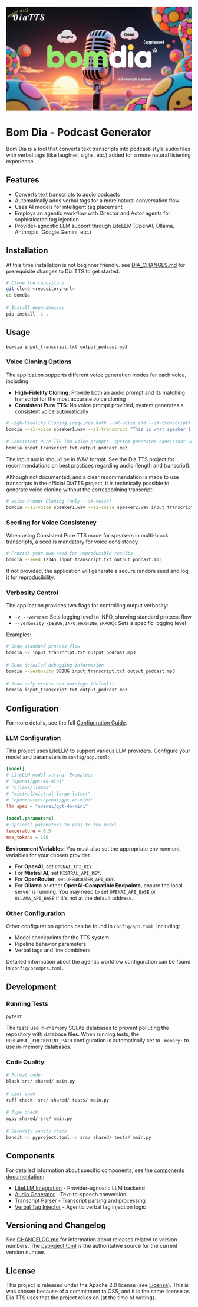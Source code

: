 ![bomdia banner](assets/bomdia.jpg)
# Bom Dia - Podcast Generator

Bom Dia is a tool that converts text transcripts into podcast-style audio files with verbal tags (like laughter, sighs, etc.) added for a more natural listening experience.

## Features

- Converts text transcripts to audio podcasts
- Automatically adds verbal tags for a more natural conversation flow
- Uses AI models for intelligent tag placement
- Employs an agentic workflow with Director and Actor agents for sophisticated tag injection
- Provider-agnostic LLM support through LiteLLM (OpenAI, Ollama, Anthropic, Google Gemini, etc.)

## Installation

At this time installation is not beginner friendly. see [DIA_CHANGES.md](DIA_CHANGES.md) for prerequisite changes to Dia TTS to get started.

```bash
# Clone the repository
git clone <repository-url>
cd bomdia

# Install dependencies
pip install -e .
```

## Usage

```bash
bomdia input_transcript.txt output_podcast.mp3
```

### Voice Cloning Options

The application supports different voice generation modes for each voice, including:

-  **High-Fidelity Cloning**: Provide both an audio prompt and its matching transcript for the most accurate voice cloning
-  **Consistent Pure TTS**: No voice prompt provided, system generates a consistent voice automatically

```bash
# High-Fidelity Cloning (requires both --sX-voice and --sX-transcript)
bomdia --s1-voice speaker1.wav --s1-transcript "This is what speaker 1 sounds like" input_transcript.txt output_podcast.mp3

# Consistent Pure TTS (no voice prompts, system generates consistent voices)
bomdia input_transcript.txt output_podcast.mp3
```

The input audio should be in WAV format. See the Dia TTS project for recommendations on best practices regarding audio (length and transcript).

Although not documented, and a clear recommendation is made to use transcripts in the official DiaTTS project, it is technically possible to generate voice cloning without the correspodning transcript:

```bash
# Voice Prompt Cloning (only --sX-voice)
bomdia --s1-voice speaker1.wav --s2-voice speaker2.wav input_transcript.txt output_podcast.mp3
```

### Seeding for Voice Consistency

When using Consistent Pure TTS mode for speakers in multi-block transcripts, a seed is mandatory for voice consistency.

```bash
# Provide your own seed for reproducible results
bomdia --seed 12345 input_transcript.txt output_podcast.mp3
```

If not provided, the application will generate a secure random seed and log it for reproducibility.

### Verbosity Control

The application provides two flags for controlling output verbosity:

- `-v`, `--verbose`: Sets logging level to INFO, showing standard process flow
- `--verbosity {DEBUG,INFO,WARNING,ERROR}`: Sets a specific logging level

Examples:
```bash
# Show standard process flow
bomdia -v input_transcript.txt output_podcast.mp3

# Show detailed debugging information
bomdia --verbosity DEBUG input_transcript.txt output_podcast.mp3

# Show only errors and warnings (default)
bomdia input_transcript.txt output_podcast.mp3
```

## Configuration

For more details, see the full [Configuration Guide](CONFIGURATION.md).

### LLM Configuration

This project uses LiteLLM to support various LLM providers. Configure your model and parameters in `config/app.toml`:

```toml
[model]
# LiteLLM model string. Examples:
# "openai/gpt-4o-mini"
# "ollama/llama3"
# "mistral/mistral-large-latest"
# "openrouter/openai/gpt-4o-mini"
llm_spec = "openai/gpt-4o-mini"

[model.parameters]
# Optional parameters to pass to the model
temperature = 0.5
max_tokens = 150
```

**Environment Variables:**
You must also set the appropriate environment variables for your chosen provider.

-   For **OpenAI**, set `OPENAI_API_KEY`.
-   For **Mistral AI**, set `MISTRAL_API_KEY`.
-   For **OpenRouter**, set `OPENROUTER_API_KEY`.
-   For **Ollama** or other **OpenAI-Compatible Endpoints**, ensure the local server is running. You may need to set `OPENAI_API_BASE` or `OLLAMA_API_BASE` if it's not at the default address.

### Other Configuration

Other configuration options can be found in `config/app.toml`, including:
- Model checkpoints for the TTS system
- Pipeline behavior parameters
- Verbal tags and line combiners

Detailed information about the agentic workflow configuration can be found in `config/prompts.toml`.

## Development

### Running Tests

```bash
pytest
```

The tests use in-memory SQLite databases to prevent polluting the repository with database files. When running tests, the `REHEARSAL_CHECKPOINT_PATH` configuration is automatically set to `:memory:` to use in-memory databases.

### Code Quality

```bash
# Format code
black src/ shared/ main.py

# Lint code
ruff check  src/ shared/ tests/ main.py

# Type check
mypy shared/ src/ main.py

# Security sanity check
bandit -c pyproject.toml -r src/ shared/ tests/ main.py
```

## Components

For detailed information about specific components, see the [components documentation](docs/components/):

- [LiteLLM Integration](docs/components/litellm_integration.md) - Provider-agnostic LLM backend
- [Audio Generator](src/components/audio_generator/) - Text-to-speech conversion
- [Transcript Parser](src/components/transcript_parser/) - Transcript parsing and processing
- [Verbal Tag Injector](docs/components/verbal_tag_injector.md) - Agentic verbal tag injection logic

## Versioning and Changelog

See [CHANGELOG.md](CHANGELOG.md) for information about releases related to version numbers. The [pyproject.toml](pyproject.toml) is the authoritative source for the current version number.

## License

This project is released under the Apache 2.0 license (see [License](LICENSE)). This is was chosen because of a commitment to OSS, and it is the same license as Dia TTS uses that the project relies on (at the time of writing).
